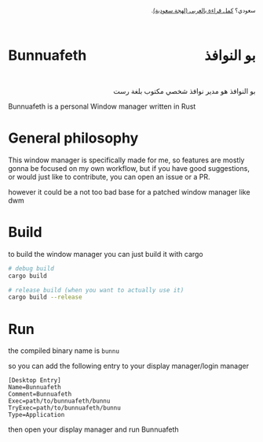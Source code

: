 <p align='right' dir="rtl"><sub>
  سعودي؟ <a href='AR-README.md' title='Arabic README'>كمل قراءة بالعربي (لهجة سعودية)</a>.
</sub></p>

<h1 style="display: flex; justify-content: space-between"> <p>Bunnuafeth</p> <p>بو النوافذ</p></h1>
<p align='right' dir="rtl">بو النوافذ هو مدير نوافذ شخصي مكتوب بلغة رست</p>

Bunnuafeth is a personal Window manager written in Rust

# General philosophy
This window manager is specifically made for me,
so features are mostly gonna be focused on my own workflow, but if you have good suggestions,
or would just like to contribute, you can open an issue or a PR.

however it could be a not too bad base for a patched window manager like dwm

# Build

to build the window manager you can just build it with cargo

```bash
# debug build
cargo build

# release build (when you want to actually use it)
cargo build --release
```

# Run

the compiled binary name is `bunnu`

so you can add the following entry to your display manager/login manager

```
[Desktop Entry]
Name=Bunnuafeth
Comment=Bunnuafeth
Exec=path/to/bunnuafeth/bunnu
TryExec=path/to/bunnuafeth/bunnu
Type=Application
```

then open your display manager and run Bunnuafeth
